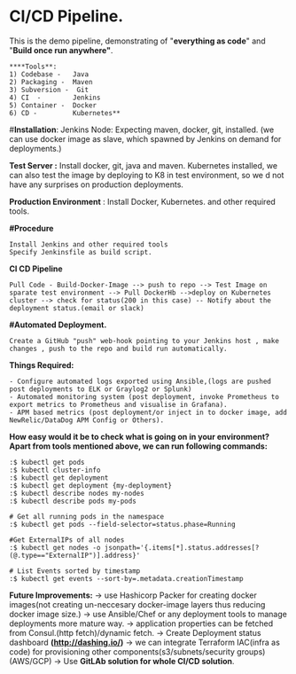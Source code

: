 # CI/CD Pipeline.
This is the demo pipeline, demonstrating of "**everything as code**" and "**Build once run anywhere"**.  

    ****Tools**:
    1) Codebase -   Java
    2) Packaging -  Maven
    3) Subversion -  Git
    4) CI  -        Jenkins
    5) Container -  Docker
    6) CD -         Kubernetes**

#**Installation**: 
Jenkins Node: Expecting maven, docker, git, installed. (we can use docker image as slave, which spawned by Jenkins on demand for deployments.)

**Test Server :** 
Install docker, git, java and maven. Kubernetes installed, we can also test the image by deploying to K8 in test environment, so we d not have any surprises on production deployments.

**Production Environment** : Install Docker, Kubernetes. and other required tools. 

**#Procedure**

    Install Jenkins and other required tools
    Specify Jenkinsfile as build script.

**CI CD Pipeline**

    Pull Code - Build-Docker-Image --> push to repo --> Test Image on sparate test environment --> Pull DockerHb -->deploy on Kubernetes cluster --> check for status(200 in this case) -- Notify about the deployment status.(email or slack)


**#Automated Deployment.**

    Create a GitHub "push" web-hook pointing to your Jenkins host , make changes , push to the repo and build run automatically.

**Things Required:** 

    - Configure automated logs exported using Ansible,(logs are pushed post deployments to ELK or Graylog2 or Splunk)
    - Automated monitoring system (post deployment, invoke Prometheus to export metrics to Prometheus and visualise in Grafana).
    - APM based metrics (post deployment/or inject in to docker image, add NewRelic/DataDog APM Config or Others).


**How easy would it be to check what is going on in your environment?
Apart from tools mentioned above, we can run following commands:** 

    :$ kubectl get pods
    :$ kubectl cluster-info
    :$ kubectl get deployment
    :$ kubectl get deployment {my-deployment}
    :$ kubectl describe nodes my-nodes
    :$ kubectl describe pods my-pods
    
    # Get all running pods in the namespace
    :$ kubectl get pods --field-selector=status.phase=Running
    
    #Get ExternalIPs of all nodes
    :$ kubectl get nodes -o jsonpath='{.items[*].status.addresses[?(@.type=="ExternalIP")].address}'
    
    # List Events sorted by timestamp
    :$ kubectl get events --sort-by=.metadata.creationTimestamp

    

**Future Improvements:** 
    -> use Hashicorp Packer for creating docker images(not creating un-neccesary docker-image layers thus reducing docker image size.)
    -> use Ansible/Chef or any deployment tools to manage deployments more mature way.
    -> application properties can be fetched from Consul.(http fetch)/dynamic fetch.
    -> Create Deployment status dashboard **(http://dashing.io/)**
    -> we can integrate Terraform IAC(infra as code) for provisioning other components(s3/subnets/security groups)(AWS/GCP)
    -> Use **GitLAb solution for whole CI/CD solution**.
